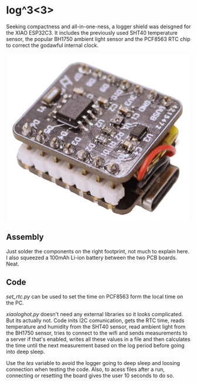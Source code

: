 # log^3<3></sup>

Seeking compactness and all-in-one-ness, a logger shield was deisgned for the XIAO ESP32C3. It includes the previously used SHT40 temperature sensor, the popular BH1750 ambient light sensor and the PCF8563 RTC chip to correct the godawful internal clock.

<p align="center">
  <img src="img.png" width="500" />
</p>

## Assembly

Just solder the components on the right footprint, not much to explain here. I also squeezed a 100mAh Li-ion battery between the two PCB boards. Neat.

## Code

*set_rtc.py* can be used to set the time on PCF8563 form the local time on the PC.

*xiaologhot.py* doesn't need any external libraries so it looks complicated. But its actually not. Code inits I2C comunication, gets the RTC time, reads temperature and humidity from the SHT40 sensor, read ambient light from the BH1750 sensor, tries to connect to the wifi and sends measurements to a server if that's enabled, writes all these values in a file and then calculates the time until the next measurement based on the log period before going into deep sleep.

Use the *tes* variable to avoid the logger going to deep sleep and loosing connection when testing the code. Also, to acess files after a run, connecting or resetting the board gives the user 10 seconds to do so.





